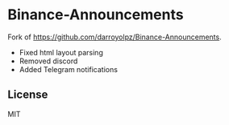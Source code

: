 # Binance-Announcements

Fork of https://github.com/darroyolpz/Binance-Announcements.

- Fixed html layout parsing
- Removed discord
- Added Telegram notifications

## License

MIT